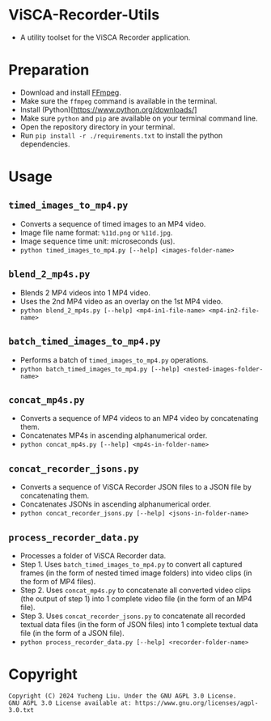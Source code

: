 # ViSCA-Recorder-Utils

- A utility toolset for the ViSCA Recorder application.

# Preparation

- Download and install [FFmpeg](https://ffmpeg.org/download.html).
- Make sure the `ffmpeg` command is available in the terminal.
- Install (Python)[https://www.python.org/downloads/]
- Make sure `python` and `pip` are available on your terminal command line.
- Open the repository directory in your terminal.
- Run `pip install -r ./requirements.txt` to install the python dependencies.

# Usage

## `timed_images_to_mp4.py`

- Converts a sequence of timed images to an MP4 video.
- Image file name format: `%11d.png` or `%11d.jpg`.
- Image sequence time unit: microseconds (us).
- `python timed_images_to_mp4.py [--help] <images-folder-name>`

## `blend_2_mp4s.py`

- Blends 2 MP4 videos into 1 MP4 video.
- Uses the 2nd MP4 video as an overlay on the 1st MP4 video.
- `python blend_2_mp4s.py [--help] <mp4-in1-file-name> <mp4-in2-file-name>`

## `batch_timed_images_to_mp4.py`

- Performs a batch of `timed_images_to_mp4.py` operations.
- `python batch_timed_images_to_mp4.py [--help] <nested-images-folder-name>`

## `concat_mp4s.py`

- Converts a sequence of MP4 videos to an MP4 video by concatenating them.
- Concatenates MP4s in ascending alphanumerical order.
- `python concat_mp4s.py [--help] <mp4s-in-folder-name>`

## `concat_recorder_jsons.py`

- Converts a sequence of ViSCA Recorder JSON files to a JSON file by concatenating them.
- Concatenates JSONs in ascending alphanumerical order.
- `python concat_recorder_jsons.py [--help] <jsons-in-folder-name>`

## `process_recorder_data.py`

- Processes a folder of ViSCA Recorder data.
- Step 1. Uses `batch_timed_images_to_mp4.py` to convert all captured frames (in the form of nested timed image folders) into video clips (in the form of MP4 files).
- Step 2. Uses `concat_mp4s.py` to concatenate all converted video clips (the output of step 1) into 1 complete video file (in the form of an MP4 file).
- Step 3. Uses `concat_recorder_jsons.py` to concatenate all recorded textual data files (in the form of JSON files) into 1 complete textual data file (in the form of a JSON file).
- `python process_recorder_data.py [--help] <recorder-folder-name>`

# Copyright

```
Copyright (C) 2024 Yucheng Liu. Under the GNU AGPL 3.0 License.
GNU AGPL 3.0 License available at: https://www.gnu.org/licenses/agpl-3.0.txt
```
